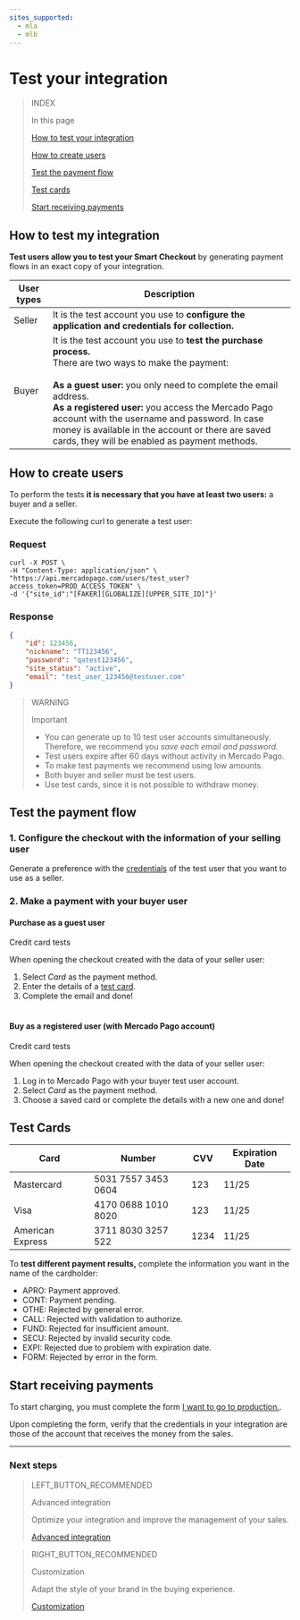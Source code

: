 ```yaml
---
sites_supported:
  - mla
  - mlb
---
```


# Test your integration

> INDEX
>
> In this page
>
>
>
> [How to test your integration](https://www.mercadopago.com.ar/developers/es/guides/payments/web-payment-checkout/test-integration#bookmark_cómo_probar_mi_integración)
>
> [How to create users](https://www.mercadopago.com.ar/developers/es/guides/payments/web-payment-checkout/test-integration#bookmark_cómo_crear_usuarios)
>
> [Test the payment flow](https://www.mercadopago.com.ar/developers/es/guides/payments/web-payment-checkout/test-integration#bookmark_prueba_el_flujo_de_pago)
>
> [Test cards](https://www.mercadopago.com.ar/developers/es/guides/payments/web-payment-checkout/test-integration#bookmark_tarjetas_de_prueba)
>
> [Start receiving payments](https://www.mercadopago.com.ar/developers/es/guides/payments/web-payment-checkout/test-integration#bookmark_comenzar_a_recibir_pagos)


## How to test my integration

**Test users allow you to test your Smart Checkout** by generating payment flows in an exact copy of your integration.

User types | Description
------------ | -------------
Seller | It is the test account you use to **configure the application and credentials for collection.**
Buyer | It is the test account you use to **test the purchase process.**<br/>There are two ways to make the payment:<br/><br/> **As a guest user:** you only need to complete the email address.<br/>**As a registered user:** you access the Mercado Pago account with the username and password. In case money is available in the account or there are saved cards, they will be enabled as payment methods.


## How to create users
To perform the tests **it is necessary that you have at least two users:** a buyer and a seller.

Execute the following curl to generate a test user:

### Request

```curl
curl -X POST \
-H "Content-Type: application/json" \
"https://api.mercadopago.com/users/test_user?access_token=PROD_ACCESS_TOKEN" \
-d '{"site_id":"[FAKER][GLOBALIZE][UPPER_SITE_ID]"}'
```


### Response

```json
{
    "id": 123456,
    "nickname": "TT123456",
    "password": "qatest123456",
    "site_status": "active",
    "email": "test_user_123456@testuser.com"
}
```

>WARNING
>
>Important
>
> * You can generate up to 10 test user accounts simultaneously. Therefore, we recommend you _save each email and password._
> * Test users expire after 60 days without activity in Mercado Pago.
> * To make test payments we recommend using low amounts.
> * Both buyer and seller must be test users.
> * Use test cards, since it is not possible to withdraw money.


## Test the payment flow

### 1. Configure the checkout with the information of your selling user

Generate a preference with the <a href="https://www.mercadopago.com/mla/account/credentials" target="_blank"> credentials</a> of the test user that you want to use as a seller.

### 2. Make a payment with your buyer user

#### Purchase as a guest user

Credit card tests

When opening the checkout created with the data of your seller user:

1. Select _Card_ as the payment method.
2. Enter the details of a [test card](https://www.mercadopago.com.ar/developers/en/guides/payments/web-payment-checkout/test-integration#bookmark_tarjetas_de_prueba).
3. Complete the email and done!<br/><br/>

#### Buy as a registered user (with Mercado Pago account)

Credit card tests

When opening the checkout created with the data of your seller user:

1. Log in to Mercado Pago with your buyer test user account.
2. Select _Card_ as the payment method.
3. Choose a saved card or complete the details with a new one and done!


## Test Cards

Card | Number | CVV | Expiration Date
------------ | ------------- | ------------- | -------------
Mastercard | 5031 7557 3453 0604 | 123 | 11/25
Visa | 4170 0688 1010 8020 | 123 | 11/25
American Express | 3711 8030 3257 522 | 1234 | 11/25

To **test different payment results,** complete the information you want in the name of the cardholder:

- APRO: Payment approved.
- CONT: Payment pending.
- OTHE: Rejected by general error.
- CALL: Rejected with validation to authorize.
- FUND: Rejected for insufficient amount.
- SECU: Rejected by invalid security code.
- EXPI: Rejected due to problem with expiration date.
- FORM: Rejected by error in the form.

## Start receiving payments

To start charging, you must complete the form <a href="https://www.mercadopago.com/mla/account/credentials/" target="_blank"> I want to go to production.</a>.

Upon completing the form, verify that the credentials in your integration are those of the account that receives the money from the sales.<br/>

---

### Next steps

> LEFT_BUTTON_RECOMMENDED
>
> Advanced integration
>
> Optimize your integration and improve the management of your sales.
>
> [Advanced integration](http://www.mercadopago.com.br/developers/pt/guides/payments/web-payment-checkout/advanced-integration/)

> RIGHT_BUTTON_RECOMMENDED
>
> Customization
>
> Adapt the style of your brand in the buying experience.
>
> [Customization](http://www.mercadopago.com.br/developers/pt/guides/payments/web-payment-checkout/customizations/)